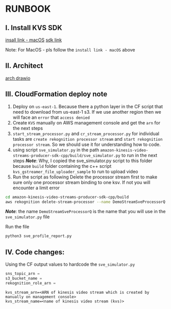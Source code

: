 # RUNBOOK

## I. Install KVS SDK
[insall link - macOS](/lab01/README.md)
[sdk link](/amazon-kinesis-video-streams-producer-sdk-cpp/README.md)

Note: For MacOS - pls follow the ```install link - macOS``` above

## II. Architect
[arch drawio](/rekognition-streaming-video-events/arch/)

## III. CloudFormation deploy note
1. Deploy on ```us-east-1```. Because there a python layer in the CF script that need to download from us-east-1 s3. If we use another region then we will face an ```error``` that ```access denied```
2. Create ```KVS``` manually on AWS management console and get the ```arn``` for the next steps
3. ```start_stream_processor.py``` and ```cr_stream_processor.py``` for individual tasks are ```create rekognition processor stream``` and ```start rekognition processor stream```. So we should use it for understanding how to code.
4. using script ```sve_simulator.py``` in the path ```amazon-kinesis-video-streams-producer-sdk-cpp/build/sve_simulator.py``` to run in the next steps
***Note***: Why, I copied the sve_simulator.py script to this folder because ```build``` folder containing the c++ script ```kvs_gstreamer_file_uploader_sample``` to run to upload video
5. Run the script as following
Delete the processor stream first to make sure only one processor stream binding to one ksv. If not you will encounter a limit error
```bash
cd amazon-kinesis-video-streams-producer-sdk-cpp/build
aws rekognition delete-stream-processor --name DemoStreamSveProcessorQ
```
***Note***: the name ```DemoStreamSveProcessorQ``` is the name that you will use in the ```sve_simulator.py``` file 

Run the file
```bash
python3 sve_profile_report.py
```

## IV. Code changes:
Using the CF output values to hardcode the ```sve_simulator.py```
```python
sns_topic_arn = 
s3_bucket_name = 
rekognition_role_arn = 
```
```
kvs_stream_arn=<ARN of kinesis video stream which is created by manually on management console>
kvs_stream_name=<name of kinesis video stream (kvs)>

